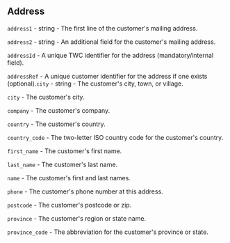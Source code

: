 ## Address

`address1` - string - The first line of the customer's mailing address.

`address2` - string - An additional field for the customer's mailing address.

`addressId` - A unique TWC identifier for the address (mandatory/internal field).

`addressRef` - A unique customer identifier for the address if one exists (optional).`city` - string - The customer's city, town, or village.

`city` - The customer's city.

`company` - The customer's company.

`country` - The customer's country.

`country_code` - The two-letter ISO country code for the customer's country.

`first_name` - The customer's first name.

`last_name` - The customer's last name.

`name` - The customer's first and last names.

`phone` - The customer's phone number at this address.

`postcode` - The customer's postcode or zip. 

`province` - The customer's region or state name. 

`province_code` - The abbreviation for the customer's province or state.


